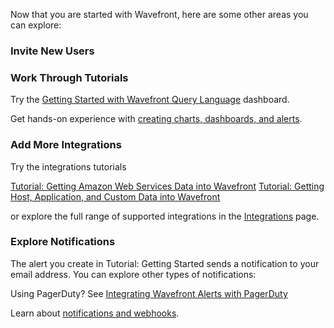 Now that you are started with Wavefront, here are some other areas you can explore:

### Invite New Users



### Work Through Tutorials

Try the [Getting Started with Wavefront Query Language](/dashboard/intro-to-ts-language) dashboard.

Get hands-on experience with [creating charts, dashboards, and alerts](https://community.wavefront.com/docs/DOC-1248).


### Add More Integrations

Try the integrations tutorials

[Tutorial: Getting Amazon Web Services Data into Wavefront](https://community.wavefront.com/docs/DOC-1280)
[Tutorial: Getting Host, Application, and Custom Data into Wavefront](https://community.wavefront.com/docs/DOC-1281)

or explore the full range of supported integrations in the [Integrations](https://community.wavefront.com/docs/DOC-1275) page.

### Explore Notifications

The alert you create in Tutorial: Getting Started sends a notification to your email address. You can explore other types of notifications:

Using PagerDuty? See [Integrating Wavefront Alerts with PagerDuty](https://community.wavefront.com/docs/DOC-1056)

Learn about [notifications and webhooks](https://community.wavefront.com/docs/DOC-1054). 